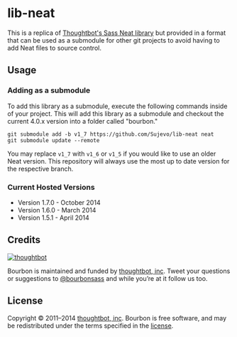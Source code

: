 lib-neat
===

This is a replica of [Thoughtbot's Sass Neat library](https://github.com/thoughtbot/neat) but provided in a format that can be used as a submodule for other git projects to avoid having to add Neat files to source control.

Usage
---

### Adding as a submodule

To add this library as a submodule, execute the following commands inside of your project. This will add this library as a submodule and checkout the current 4.0.x version into a folder called "bourbon."

	git submodule add -b v1_7 https://github.com/Sujevo/lib-neat neat
	git submodule update --remote

You may replace `v1_7` with `v1_6` or `v1_5` if you would like to use an older Neat version. This repository will always use the most up to date version for the respective branch.

### Current Hosted Versions

- Version 1.7.0 - October 2014
- Version 1.6.0 - March 2014
- Version 1.5.1 - April 2014

## Credits

[![thoughtbot](http://images.thoughtbot.com/bourbon/thoughtbot-logo.svg)](http://thoughtbot.com)

Bourbon is maintained and funded by [thoughtbot, inc](http://thoughtbot.com). Tweet your questions or suggestions to [@bourbonsass](https://twitter.com/bourbonsass) and while you’re at it follow us too.

## License

Copyright © 2011–2014 [thoughtbot, inc](http://thoughtbot.com). Bourbon is free software, and may be redistributed under the terms specified in the [license](https://github.com/thoughtbot/bourbon/blob/master/LICENSE.md).
